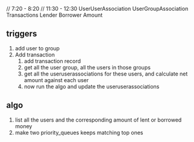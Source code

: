 // 7:20 - 8:20
// 11:30 - 12:30
UserUserAssociation
UserGroupAssociation
Transactions
    Lender
    Borrower
    Amount


## triggers
1. add user to group
2. Add transaction
   1. add transaction record
   2. get all the user group, all the users in those groups
   3. get all the useruserassociations for these users, and calculate net amount against each user
   4. now run the algo and update the useruserassociations

## algo
1. list all the users and the corresponding amount of lent or borrowed money
2. make two priority_queues keeps matching top ones